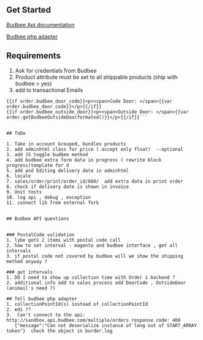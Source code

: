 ## Get Started

[Budbee Api documentation](http://developer.budbee.com)

[Budbee php adapter](https://github.com/budbee/budbee-php)

## Requirements

1. Ask for credentials from Budbee
2. Product attribute must be set to all shippable products (ship with budbee > yes)
3. add to transactional Emails

```<p><span>Selected time:</span> {{var order.getBudbeeDesiredDeliveryFormatedDate()}}</p>
{{if order.budbee_door_code}}<p><span>Code Door: </span>{{var order.budbee_door_code}}</p>{{/if}}
{{if order.budbee_outside_door}}<p><span>Outside Door: </span>{{var order.getBudbeeOutsideDoorformated()}}</p>{{/if}}```


## ToDo

1. Take in account Grouped, bundles products
2. add adminhtml class for price ( accept only float)  --optional
3. add JS toggle budbee method
4. add budbee extra form data in progress ( rewrite block progress)template for d
5. add and Editing delivery date in adminhtml
6. locale
7. sales/order/print/order_id/660/  add extra data in print order
8. check if delivery date is shown in invoice
9. Unit tests
10. log api , debug , exception
11. connect lib from external fork


## Budbee API questions 


### PostalCode validation
1. lybe gets 2 items with postal code call 
2. how to set interval - magento and budbee interface , get all intervals
3. if postal code not covered by budbee will we show the shipping method anyway ?

### get intervals  
1. DO I need to show up collection time with Order i backend ?
2. additional info add to sales process add DoorCode , OutsideDoor (animail's need ?)

## Tell budbee php adapter
1. collectionPointId(s) instead of collectionPointId
2. edi ??
3.  Can't connect to the api: http://sandbox.api.budbee.com/multiple/orders response code: 400
   {"message":"Can not deserialize instance of long out of START_ARRAY token"}  check the object in border.log




